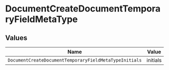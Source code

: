 # DocumentCreateDocumentTemporaryFieldMetaType


## Values

| Name                                                   | Value                                                  |
| ------------------------------------------------------ | ------------------------------------------------------ |
| `DocumentCreateDocumentTemporaryFieldMetaTypeInitials` | initials                                               |